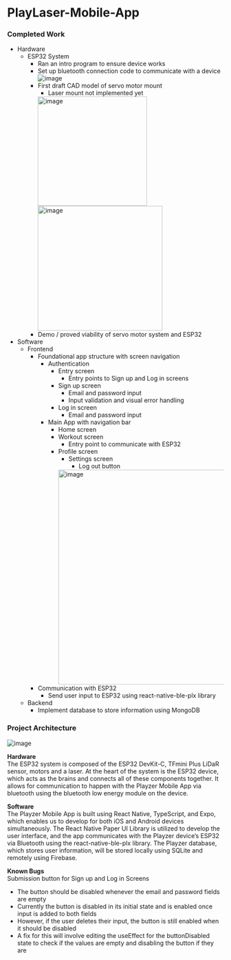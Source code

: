 # PlayLaser-Mobile-App
### Completed Work
- Hardware
    - ESP32 System
        - Ran an intro program to ensure device works 
        - Set up bluetooth connection code to communicate with a device
          ![image](https://github.com/user-attachments/assets/654ecb2c-8793-4f6b-afc0-9c513149a785)
        - First draft CAD model of servo motor mount
          - Laser mount not implemented yet
          <img width="254" alt="image" src="https://github.com/user-attachments/assets/5c731df4-eb0f-451c-a3a8-81fb58c8de3a">
          <img width="290" alt="image" src="https://github.com/user-attachments/assets/a76c276f-9f8a-4671-b186-cbae50ed17db">
        - Demo / proved viability of servo motor system and ESP32
- Software
    - Frontend
      - Foundational app structure with screen navigation
        - Authentication
          - Entry screen
            - Entry points to Sign up and Log in screens
          - Sign up screen
            - Email and password input
            - Input validation and visual error handling
          - Log in screen
            - Email and password input
        - Main App with navigation bar
          - Home screen
          - Workout screen
            - Entry point to communicate with ESP32
          - Profile screen
            - Settings screen
              - Log out button
            <img width="499" alt="image" src="https://github.com/user-attachments/assets/574fef34-2afd-4e7e-b887-794f27c41432">
      - Communication with ESP32
        - Send user input to ESP32 using react-native-ble-plx library
    - Backend
      - Implement database to store information using MongoDB
        
### Project Architecture
![image](https://github.com/user-attachments/assets/9d2da04c-8161-4ee3-b575-c6d6e70aa303)  

**Hardware**  
The ESP32 system is composed of the ESP32 DevKit-C, TFmini Plus LiDaR sensor, motors and a laser. At the heart of the system is the ESP32 device, which acts as the brains and connects all of these components together. It allows for communication to happen with the Playzer Mobile App via bluetooth using the bluetooth low energy module on the device.

**Software**  
The Playzer Mobile App is built using React Native, TypeScript, and Expo, which enables us to develop for both iOS and Android devices simultaneously. The React Native Paper UI Library is utilized to develop the user interface, and the app communicates with the Playzer device’s ESP32 via Bluetooth using the react-native-ble-plx library. The Playzer database, which stores user information, will be stored locally using SQLite and remotely using Firebase.

**Known Bugs**  
Submission button for Sign up and Log in Screens
- The button should be disabled whenever the email and password fields are empty
- Currently the button is disabled in its initial state and is enabled once input is added to both fields
- However, if the user deletes their input, the button is still enabled when it should be disabled
- A fix for this will involve editing the useEffect for the buttonDisabled state to check if the values are empty and disabling the button if they are

      
